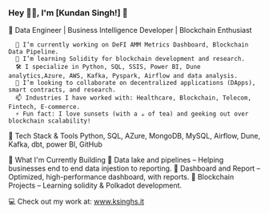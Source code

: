 ### Hey 👋🏽, I'm [Kundan Singh!]  👋 
🚀 Data Engineer | Business Intelligence Developer | Blockchain Enthusiast

      🔭 I’m currently working on DeFI AMM Metrics Dashboard, Blockchain Data Pipeline.
      🌱 I’m learning Solidity for blockchain development and research.
      🛠️ I specialize in Python, SQL, SSIS, Power BI, Dune analytics,Azure, AWS, Kafka, Pyspark, Airflow and data analysis.
      🤝 I’m looking to collaborate on decentralized applications (DApps), smart contracts, and research.
      📫 Industries I have worked with: Healthcare, Blockchain, Telecom, Fintech, E-commerce.
      ⚡ Fun fact: I love sunsets (with a ☕ of tea) and geeking out over blockchain scalability!

🔧 Tech Stack & Tools
  Python, SQL, AZure, MongoDB, MySQL, Airflow, Dune, Kafka, dbt, power BI, GitHub

📌 What I'm Currently Building
      🔹 Data lake and pipelines – Helping businesses end to end data injestion to reporting.
      🔹 Dashboard and Report – Optimized, high-performance dashboard, with reports.
      🔹 Blockchain Projects – Learning solidity & Polkadot development.

💻 Check out my work at: www.ksinghs.it





